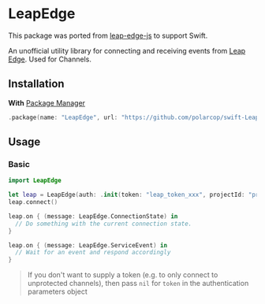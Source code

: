 # LeapEdge

This package was ported from [leap-edge-js](https://github.com/hopinc/leap-edge-js) to support Swift.

An unofficial utility library for connecting and receiving events from [Leap Edge](https://docs.hop.io/docs/channels/internals/leap). Used for Channels.

## Installation
**With** [Package Manager](https://swift.org/package-manager/)

```swift
.package(name: "LeapEdge", url: "https://github.com/polarcop/swift-LeapEdge.git", .upToNextMajor(from: "1.0.0"))
```

## Usage
### Basic

```swift
import LeapEdge

let leap = LeapEdge(auth: .init(token: "leap_token_xxx", projectId: "project_xxx"))
leap.connect()

leap.on { (message: LeapEdge.ConnectionState) in
  // Do something with the current connection state.
}

leap.on { (message: LeapEdge.ServiceEvent) in
  // Wait for an event and respond accordingly
}

```

> If you don't want to supply a token (e.g. to only connect to unprotected channels), then pass `nil` for `token` in the authentication parameters object

